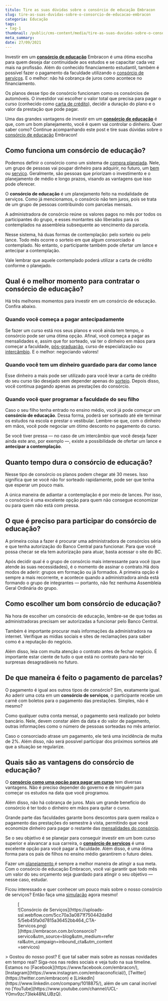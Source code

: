 ```yaml
---
titulo: Tire as suas dúvidas sobre o consórcio de educação Embracon
slug: tire-as-suas-duvidas-sobre-o-consorcio-de-educacao-embracon
categoria: Educação
tags:
- tag-1
thumbnail: /public/cms-content/media/tire-as-suas-duvidas-sobre-o-consorcio-de-educacao-embracon.jpeg
meta_summary: 
date: 27/09/2021
---
```

Investir em um [**consórcio de educação**](https://www.embracon.com.br/consorcio-servicos) Embracon é uma ótima escolha para quem deseja dar continuidade aos estudos e se capacitar cada vez mais na profissão. Além do conhecido financiamento estudantil, também é possível fazer o pagamento da faculdade utilizando o [consórcio de serviços](https://www.embracon.com.br/blog/conheca-os-principais-consorcios-de-servicos-embracon). E o melhor: não há cobrança de juros como acontece no financiamento.

Os planos desse tipo de consórcio funcionam como os consórcios de automóveis. O investidor vai escolher o valor total que precisa para pagar o curso (conhecido como [carta de crédito](https://www.embracon.com.br/conhecaoconsorcio/o-que-e-carta-de-credito)), decidir a duração do plano e o valor da prestação que pode pagar.

Uma das grandes vantagens de investir em um [**consórcio de educação**](https://www.embracon.com.br/blog/tire-as-suas-duvidas-sobre-o-consorcio-de-educacao-embracon) é que, com um bom planejamento, você é quem vai controlar o dinheiro. Quer saber como? Continue acompanhando este post e tire suas dúvidas sobre o [consórcio de educação](https://www.embracon.com.br/blog/educacao-saiba-como-investir-na-sua) Embracon!

Como funciona um consórcio de educação?
---------------------------------------

Podemos definir o consórcio como um sistema de [compra planejada](https://www.embracon.com.br/blog/planejamento-financeiro-um-guia-para-as-financas-nao-sairem-de-controle). Nele, um grupo de pessoas vai poupar dinheiro para adquirir, no futuro, um [bem](https://www.embracon.com.br/consorcio-de-imoveis) ou [serviço](https://www.embracon.com.br/consorcio-servicos). Geralmente, são pessoas que priorizam o investimento e o planejamento de médio e longo prazos, visando as vantagens que isso pode oferecer.

O **consórcio de educação** é um planejamento feito na modalidade de serviços. Como já mencionamos, o consórcio não tem juros, pois se trata de um grupo de pessoas contribuindo com parcelas mensais.

A administradora de consórcio reúne os valores pagos no mês por todos os participantes do grupo, e esses montantes são liberados para os contemplados na assembleia subsequente ao vencimento da parcela.

Nesse sistema, há duas formas de contemplação: pelo sorteio ou pelo lance. Todo mês ocorre o sorteio em que algum consorciado é contemplado. No entanto, o participante também pode ofertar um lance e antecipar a contemplação.

Vale lembrar que aquele contemplado poderá utilizar a carta de crédito conforme o planejado.

Qual é o melhor momento para contratar o consórcio de educação?
---------------------------------------------------------------

Há três melhores momentos para investir em um consórcio de educação. Confira abaixo.

### Quando você começa a pagar antecipadamente

Se fazer um curso está nos seus planos e você ainda tem tempo, o consórcio pode ser uma ótima opção. Afinal, você começa a pagar as mensalidades e, assim que for sorteado, vai ter o dinheiro em mãos para começar a faculdade, [pós-graduação](https://www.embracon.com.br/blog/confira-5-beneficios-de-fazer-um-consorcio-para-pos-graduacao), curso de especialização ou [intercâmbio](https://www.embracon.com.br/blog/quais-as-maiores-vantagens-de-fazer-intercambio-nos-eua). E o melhor: negociando valores!

### Quando você tem um dinheiro guardado para dar como lance

Esse dinheiro a mais pode ser utilizado para você levar a carta de crédito do seu curso tão desejado sem depender apenas do [sorteio](https://www.embracon.com.br/conhecaoconsorcio/como-sao-realizados-os-sorteios-nas-assembleias). Depois disso, você continua pagando apenas as prestações do consórcio.

### Quando você quer programar a faculdade do seu filho

Caso o seu filho tenha entrado no ensino médio, você já pode começar um **consórcio de educação**. Dessa forma, poderá ser sorteado até ele terminar os estudos na escola e prestar o vestibular. Lembre-se que, com o dinheiro em mãos, você pode negociar um ótimo desconto no pagamento do curso.

Se você tiver pressa — no caso de um intercâmbio que você deseja fazer ainda este ano, por exemplo —, existe a possibilidade de ofertar um lance e **antecipar a contemplação**.

Quanto tempo dura o consórcio de educação?
------------------------------------------

Nesse tipo de consórcio os planos podem chegar até 30 meses. Isso significa que se você não for sorteado rapidamente, pode ser que tenha que esperar um pouco mais.

A única maneira de adiantar a contemplação é por meio de lances. Por isso, o consórcio é uma excelente opção para quem não consegue economizar ou para quem não está com pressa.

O que é preciso para participar do consórcio de educação?
---------------------------------------------------------

A primeira coisa a fazer é procurar uma administradora de consórcios séria e que tenha autorização do Banco Central para funcionar. Para que você possa checar se ela tem autorização para atuar, basta acessar o site do BC.

Após decidir qual é o grupo de consórcio mais interessante para você (que atende às suas necessidades), é o momento de assinar o contrato.Há dois modos de aderir: grupos em formação ou já formados. A primeira opção é sempre a mais recorrente, e acontece quando a administradora ainda está formando o grupo de integrantes — portanto, não fez nenhuma Assembleia Geral Ordinária do grupo.

Como escolher um bom consórcio de educação?
-------------------------------------------

Na hora de escolher um consórcio de educação, lembre-se de que todas as administradoras precisam ser autorizadas a funcionar pelo Banco Central.

Também é importante procurar mais informações da administradora na internet. Verifique as mídias sociais e sites de reclamações para saber como é a reputação do negócio.

Além disso, leia com muita atenção o contrato antes de fechar negócio. É importante estar ciente de tudo o que está no contrato para não ter surpresas desagradáveis no futuro.

De que maneira é feito o pagamento de parcelas?
-----------------------------------------------

O pagamento é igual aos outros tipos de consórcio? Sim, exatamente igual. Ao aderir uma cota em um **consórcio de serviços**, o participante recebe um carnê com boletos para o pagamento das prestações. Simples, não é mesmo?

Como qualquer outra conta mensal, o pagamento será realizado por boleto bancário. Nele, devem constar além da data e do valor de pagamento, outras informações como o número de pessoas sorteadas no mês anterior.

Caso o consorciado atrase um pagamento, ele terá uma incidência de multa de 2%. Além disso, não será possível participar dos próximos sorteios até que a situação se regularize.

Quais são as vantagens do consórcio de educação?
------------------------------------------------

O [**consórcio como uma opção para pagar um curso**](https://www.embracon.com.br/blog/8-motivos-que-comprovam-que-consorcio-e-investimento) tem diversas vantagens. Não é preciso depender do governo e de ninguém para começar os estudos na data que você programou.

Além disso, não há cobrança de juros. Mais um grande benefício do consórcio é ter todo o dinheiro em mãos para quitar o curso.

Grande parte das faculdades garante bons descontos para quem realiza o pagamento das prestações do semestre à vista, permitindo que você economize dinheiro para pagar o restante das [mensalidades do consórcio](https://www.embracon.com.br/blog/quanto-preciso-pagar-para-fazer-um-consorcio).

Se o seu objetivo é se planejar para conseguir investir em um bom curso superior e alavancar a sua carreira, o [**consórcio de serviços**](https://www.embracon.com.br/consorcio-servicos) é uma excelente opção para você pagar a faculdade. Além disso, é uma ótima forma para os pais de filhos no ensino médio garantirem o futuro deles.

Fazer um [planejamento ](https://www.embracon.com.br/blog/planeje-sua-vida-financeira-e-fique-sempre-no-azul)é sempre a melhor maneira de atingir a sua meta. Com o consórcio de educação Embracon, você vai garantir que todo mês um valor do seu orçamento seja guardado para atingir o seu objetivo — nesse caso, estudar.

Ficou interessado e quer conhecer um pouco mais sobre o nosso consórcio de serviços? Então faça uma [simulação](https://www.embracon.com.br/consorcio-servicos) agora mesmo!

<figure class="w-richtext-figure-type-image w-richtext-align-center" style="max-width:310px">[<div>![Consórcio de Serviços](https://uploads-ssl.webflow.com/5cc70a3a0871f750442da9d5/5eb45fa0d7815a36452bb464_CTA-Servicos.png)</div>](https://embracon.com.br/consorcio?servico&utm_source=blog&utm_medium=referral&utm_campaign=inbound_cta&utm_content=servicos)</figure>> Gostou do nosso post? E que tal saber mais sobre as nossas novidades em tempo real? Siga-nos nas redes sociais e veja tudo na sua timeline. Estamos no [Facebook](https://www.facebook.com/embracon/), [Instagram](https://www.instagram.com/embraconoficial/), [Twitter](https://twitter.com/embracon) e [LinkedIn](https://www.linkedin.com/company/1018875/), além de um canal incrível no [YouTube](https://www.youtube.com/channel/UCL-Y0mv9zc73Iek48NLUBzQ).
